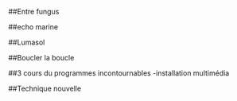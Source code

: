 ##Entre fungus 

##echo marine

##Lumasol

##Boucler la boucle

##3 cours du programmes incontournables
   -installation multimédia

##Technique nouvelle

